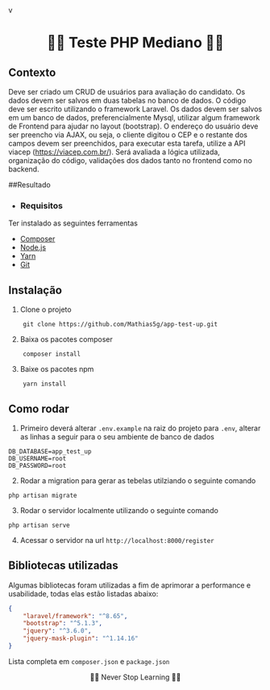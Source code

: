 v<h1 align="center">👨‍💻 Teste PHP Mediano 👨‍💻</h1>

## Contexto

Deve ser criado um CRUD de usuários para avaliação do candidato. Os dados devem ser salvos em duas tabelas no banco de dados. O código deve ser escrito utilizando o framework Laravel. Os dados devem ser salvos em um banco de dados, preferencialmente Mysql, utilizar algum framework de Frontend para ajudar no layout (bootstrap). O endereço do usuário deve ser preencho via AJAX, ou seja, o cliente digitou o CEP e o restante dos campos devem ser preenchidos, para executar esta tarefa, utilize a API viacep (https://viacep.com.br/). Será avaliada a lógica utilizada, organização do código, validações dos dados tanto no frontend como no backend.

##Resultado

- ### Requisitos
Ter instalado as seguintes ferramentas
- [Composer](https://getcomposer.org/download/)
- [Node.js](https://nodejs.org/en/download/)
- [Yarn](https://classic.yarnpkg.com/lang/en/docs/install/#windows-stable)
- [Git](https://git-scm.com/downloads)

##  Instalação

1. Clone o projeto
```shell
    git clone https://github.com/Mathias5g/app-test-up.git
```

2. Baixa os pacotes composer
```shell
    composer install
```

3. Baixe os pacotes npm
```shell
    yarn install 
```

## Como rodar
1. Primeiro deverá alterar ``.env.example`` na raiz do projeto para ``.env``, alterar as linhas a seguir para o seu
   ambiente de banco de dados
```dotenv
DB_DATABASE=app_test_up
DB_USERNAME=root
DB_PASSWORD=root
```

2. Rodar a migration para gerar as tebelas utilziando o seguinte comando
```shell
php artisan migrate
```

3. Rodar o servidor localmente utilizando o seguinte comando
```shell
php artisan serve
```

4. Acessar o servidor na url ``http://localhost:8000/register``


## Bibliotecas utilizadas
Algumas bibliotecas foram utilizadas a fim de aprimorar a performance e usabilidade, todas elas estão listadas abaixo:
```json
{
    "laravel/framework": "^8.65",
    "bootstrap": "^5.1.3",
    "jquery": "^3.6.0",
    "jquery-mask-plugin": "^1.14.16"
}
```
Lista completa em ``composer.json`` e ``package.json``

<p align="center">👨‍💻 Never Stop Learning 👨‍💻</p>

